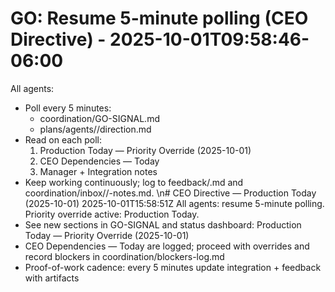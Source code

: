 # GO: Resume 5-minute polling (CEO Directive) - 2025-10-01T09:58:46-06:00

All agents:
- Poll every 5 minutes:
  - coordination/GO-SIGNAL.md
  - plans/agents/<your-agent>/direction.md
- Read on each poll:
  1) Production Today — Priority Override (2025-10-01)
  2) CEO Dependencies — Today
  3) Manager + Integration notes
- Keep working continuously; log to feedback/<agent>.md and coordination/inbox/<agent>/<date>-notes.md.
\n# CEO Directive — Production Today (2025-10-01)
2025-10-01T15:58:51Z All agents: resume 5-minute polling. Priority override active: Production Today.
- See new sections in GO-SIGNAL and status dashboard: Production Today — Priority Override (2025-10-01)
- CEO Dependencies — Today are logged; proceed with overrides and record blockers in coordination/blockers-log.md
- Proof-of-work cadence: every 5 minutes update integration + feedback with artifacts
